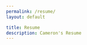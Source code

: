 ```yaml
---
permalink: /resume/
layout: default

title: Resume
description: Cameron's Resume
---
```



<div class="content flex flex-column justify-items-center">
	<div class="align-items-center justify-items-center" style="display:grid;">
        <object class="title-image" style="height:57.5%;" data="/assets/images/Resume_Logo_Active.svg" type="image/svg+xml"></object>
    </div>
    <div class="border flex flex-column border-radius-lg self-center" style="display:inline-block; width:98%">
        <div class="border-radius-lg" id="adobe-dc-view"></div>
		<script src="https://acrobatservices.adobe.com/view-sdk/viewer.js"></script>
		<script type="text/javascript">
			document.addEventListener("adobe_dc_view_sdk.ready", function(){ 
				var adobeDCView = new AdobeDC.View({clientId: "eac548ae89c941ffbbb543b2012b486b", divId: "adobe-dc-view"});
				adobeDCView.previewFile({
					content:{location: {url: "/assets/images/CameronMeyer_TechnicalArtist_Resume.pdf"}},
					metaData:{fileName: "CameronMeyer_TechnicalArtist_Resume.pdf"}
				}, {embedMode: "IN_LINE"});
			});
			document.addEventListener("adobe_dc_view_sdk.ready", function(){ 
				var adobeDCView = new AdobeDC.View({clientId: "b521ccac55ae40959eaf77b5594326c0", divId: "adobe-dc-view"});
				adobeDCView.previewFile({
					content:{location: {url: "/assets/images/CameronMeyer_TechnicalArtist_Resume.pdf"}},
					metaData:{fileName: "CameronMeyer_TechnicalArtist_Resume.pdf"}
				}, {embedMode: "IN_LINE"});
			});
		</script>
    </div>
</div>

<div class="pt-12"></div>